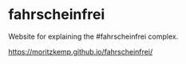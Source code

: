 # fahrscheinfrei
Website for explaining the #fahrscheinfrei complex.

https://moritzkemp.github.io/fahrscheinfrei/
